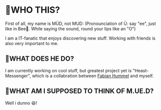 

<!--
**m-ue-d/m-ue-d** is a ✨ _special_ ✨ repository because its `README.md` (this file) appears on your GitHub profile.

Here are some ideas to get you started:

- 🔭 I’m currently working on ...
- 🌱 I’m currently learning ...
- 👯 I’m looking to collaborate on ...
- 🤔 I’m looking for help with ...
- 💬 Ask me about ...
- 📫 How to reach me: ...
- 😄 Pronouns: ...
- ⚡ Fun fact: ...
-->

# :ghost:WHO THIS?

First of all, my name is MÜD, not MUD:
(Pronounciation of Ü: say "ee", just like in Bee:honeybee:. While saying the sound, round your lips like an "O")

I am a IT-fanatic that enjoys discovering new stuff. Working with friends is also very important to me.

## 🔭WHAT DOES HE DO?
I am currently working on cool stuff, but greatest project yet is "Heast-Messenger", which is a collabration between <a href="https://github.com/FabianHummel">Fabian Hummel</a> and myself.

## 🤔WHAT AM I SUPPOSED TO THINK OF M.UE.D?
Well i dunno :satisfied:!
